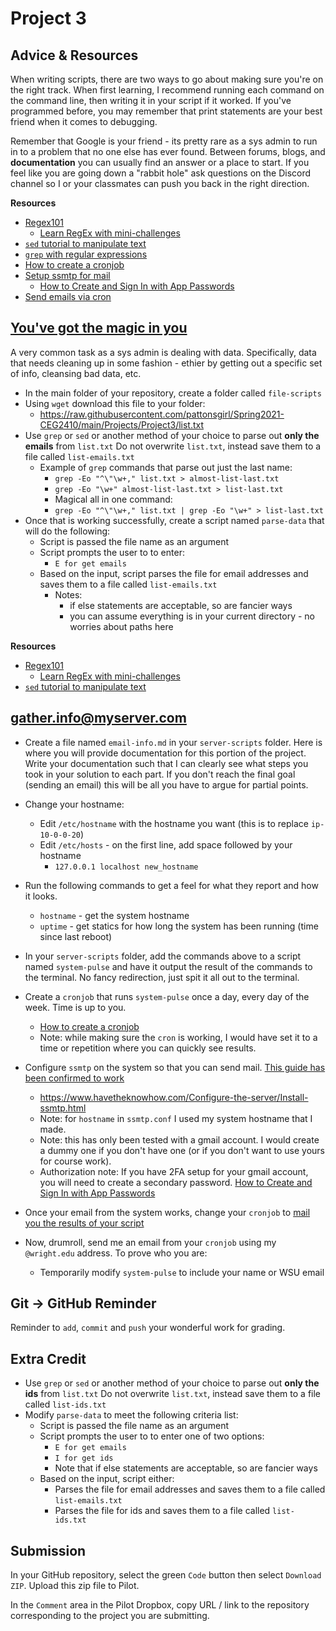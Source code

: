 # Project 3

## Advice & Resources

When writing scripts, there are two ways to go about making sure you're on the right track.  When first learning, I recommend running each command on the command line, then writing it in your script if it worked.  If you've programmed before, you may remember that print statements are your best friend when it comes to debugging.

Remember that Google is your friend - its pretty rare as a sys admin to run in to a problem that no one else has ever found.  Between forums, blogs, and **documentation** you can usually find an answer or a place to start.  If you feel like you are going down a "rabbit hole" ask questions on the Discord channel so I or your classmates can push you back in the right direction.

**Resources**
- [Regex101](https://regex101.com/)
    - [Learn RegEx with mini-challenges](https://regexone.com/)
- [`sed` tutorial to manipulate text](https://www.digitalocean.com/community/tutorials/the-basics-of-using-the-sed-stream-editor-to-manipulate-text-in-linux)
- [`grep` with regular expressions](https://www.digitalocean.com/community/tutorials/using-grep-regular-expressions-to-search-for-text-patterns-in-linux)
- [How to create a cronjob](https://www.cyberciti.biz/faq/how-do-i-add-jobs-to-cron-under-linux-or-unix-oses/)
- [Setup ssmtp for mail](https://www.havetheknowhow.com/Configure-the-server/Install-ssmtp.html)
    - [How to Create and Sign In with App Passwords](https://support.google.com/accounts/answer/185833?hl=en&ctx=ch_DisplayUnlockCaptcha)
- [Send emails via cron](https://www.nixtutor.com/linux/sending-email-alerts-through-cron/)

## [You've got the magic in you](https://www.youtube.com/watch?v=DqMZ8TieXfU&ab_channel=puddles235)

A very common task as a sys admin is dealing with data.  Specifically, data that needs cleaning up in some fashion - ethier by getting out a specific set of info, cleansing bad data, etc.  

- In the main folder of your repository, create a folder called `file-scripts`
- Using `wget` download this file to your folder:
    - https://raw.githubusercontent.com/pattonsgirl/Spring2021-CEG2410/main/Projects/Project3/list.txt
- Use `grep` or `sed` or another method of your choice to parse out **only the emails** from `list.txt`  Do not overwrite `list.txt`, instead save them to a file called `list-emails.txt`
    - Example of `grep` commands that parse out just the last name:
        - `grep -Eo "^\"\w+," list.txt > almost-list-last.txt`
        - `grep -Eo "\w+" almost-list-last.txt > list-last.txt`
        - Magical all in one command:
        - `grep -Eo "^\"\w+," list.txt | grep -Eo "\w+" > list-last.txt`
- Once that is working successfully, create a script named `parse-data` that will do the following:
    - Script is passed the file name as an argument
    - Script prompts the user to to enter:
        - `E for get emails`
    - Based on the input, script parses the file for email addresses and saves them to a file called `list-emails.txt`
        - Notes:
            - if else statements are acceptable, so are fancier ways
            - you can assume everything is in your current directory - no worries about paths here


**Resources**
- [Regex101](https://regex101.com/)
    - [Learn RegEx with mini-challenges](https://regexone.com/)
- [`sed` tutorial to manipulate text](https://www.digitalocean.com/community/tutorials/the-basics-of-using-the-sed-stream-editor-to-manipulate-text-in-linux)


## gather.info@myserver.com

- Create a file named `email-info.md` in your `server-scripts` folder.  Here is where you will provide documentation for this portion of the project.  Write your documentation such that I can clearly see what steps you took in your solution to each part.  If you don't reach the final goal (sending an email) this will be all you have to argue for partial points.

- Change your hostname:
    - Edit `/etc/hostname` with the hostname you want (this is to replace `ip-10-0-0-20`)
    - Edit `/etc/hosts` - on the first line, add space followed by your hostname
        - `127.0.0.1 localhost new_hostname`
- Run the following commands to get a feel for what they report and how it looks.
    - `hostname` - get the system hostname
    - `uptime` - get statics for how long the system has been running (time since last reboot)
- In your `server-scripts` folder, add the commands above to a script named `system-pulse` and have it output the result of the commands to the terminal.  No fancy redirection, just spit it all out to the terminal.
- Create a `cronjob` that runs `system-pulse` once a day, every day of the week.  Time is up to you.
    - [How to create a cronjob](https://www.cyberciti.biz/faq/how-do-i-add-jobs-to-cron-under-linux-or-unix-oses/)
    - Note: while making sure the `cron` is working, I would have set it to a time or repetition where you can quickly see results.
- Configure `ssmtp` on the system so that you can send mail.  [This guide has been confirmed to work](https://www.havetheknowhow.com/Configure-the-server/Install-ssmtp.html)
    - https://www.havetheknowhow.com/Configure-the-server/Install-ssmtp.html
    - Note: for `hostname` in `ssmtp.conf` I used my system hostname that I made.
    - Note: this has only been tested with a gmail account.  I would create a dummy one if you don't have one (or if you don't want to use yours for course work).
    - Authorization note: If you have 2FA setup for your gmail account, you will need to create a secondary password.  [How to Create and Sign In with App Passwords](https://support.google.com/accounts/answer/185833?hl=en&ctx=ch_DisplayUnlockCaptcha)
- Once your email from the system works, change your `cronjob` to [mail you the results of your script](https://www.nixtutor.com/linux/sending-email-alerts-through-cron/)
- Now, drumroll, send me an email from your `cronjob` using my `@wright.edu` address.  To prove who you are:
    - Temporarily modify `system-pulse` to include your name or WSU email

## Git -> GitHub Reminder

Reminder to `add`, `commit` and `push` your wonderful work for grading.

## Extra Credit

- Use `grep` or `sed` or another method of your choice to parse out **only the ids** from `list.txt`  Do not overwrite `list.txt`, instead save them to a file called `list-ids.txt`
- Modify `parse-data` to meet the following criteria list:
    - Script is passed the file name as an argument
    - Script prompts the user to to enter one of two options:
        - `E for get emails`
        - `I for get ids`
        - Note that if else statements are acceptable, so are fancier ways
    - Based on the input, script either:
        - Parses the file for email addresses and saves them to a file called `list-emails.txt`
        - Parses the file for ids and saves them to a file called `list-ids.txt`

## Submission

In your GitHub repository, select the green `Code` button then select `Download ZIP`. Upload this zip file to Pilot.

In the `Comment` area in the Pilot Dropbox, copy URL / link to the repository corresponding to the project you are submitting.
